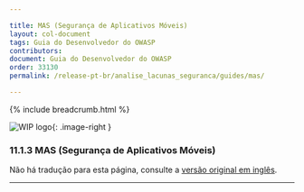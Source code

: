 ```yaml
---

title: MAS (Segurança de Aplicativos Móveis)
layout: col-document
tags: Guia do Desenvolvedor do OWASP
contributors:
document: Guia do Desenvolvedor do OWASP
order: 33130
permalink: /release-pt-br/analise_lacunas_seguranca/guides/mas/

---
```


{% include breadcrumb.html %}

<style type="text/css">
.image-right {
  height: 180px;
  display: block;
  margin-left: auto;
  margin-right: auto;
  float: right;
}
</style>

![WIP logo](../../../assets/images/dg_wip.png "Trabalho em andamento"){: .image-right }

### 11.1.3 MAS (Segurança de Aplicativos Móveis)

Não há tradução para esta página, consulte a [versão original em inglês][release130103].

----

[release130103]: https://github.com/OWASP/www-project-developer-guide/blob/main/draft/13-security-gap-analysis/01-guides/03-mas.md
